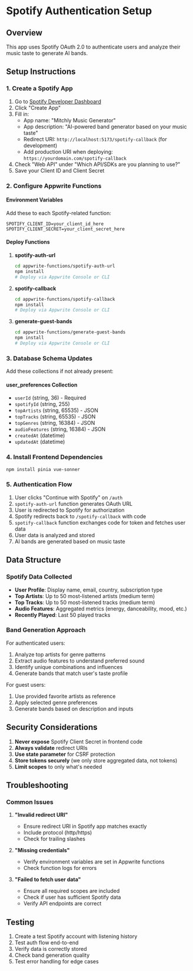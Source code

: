 # Spotify Authentication Setup

## Overview

This app uses Spotify OAuth 2.0 to authenticate users and analyze their music taste to generate AI bands.

## Setup Instructions

### 1. Create a Spotify App

1. Go to [Spotify Developer Dashboard](https://developer.spotify.com/dashboard)
2. Click "Create App"
3. Fill in:
   - App name: "Mitchly Music Generator"
   - App description: "AI-powered band generator based on your music taste"
   - Redirect URI: `http://localhost:5173/spotify-callback` (for development)
   - Add production URI when deploying: `https://yourdomain.com/spotify-callback`
4. Check "Web API" under "Which API/SDKs are you planning to use?"
5. Save your Client ID and Client Secret

### 2. Configure Appwrite Functions

#### Environment Variables

Add these to each Spotify-related function:

```
SPOTIFY_CLIENT_ID=your_client_id_here
SPOTIFY_CLIENT_SECRET=your_client_secret_here
```

#### Deploy Functions

1. **spotify-auth-url**
   ```bash
   cd appwrite-functions/spotify-auth-url
   npm install
   # Deploy via Appwrite Console or CLI
   ```

2. **spotify-callback**
   ```bash
   cd appwrite-functions/spotify-callback
   npm install
   # Deploy via Appwrite Console or CLI
   ```

3. **generate-guest-bands**
   ```bash
   cd appwrite-functions/generate-guest-bands
   npm install
   # Deploy via Appwrite Console or CLI
   ```

### 3. Database Schema Updates

Add these collections if not already present:

#### user_preferences Collection
- `userId` (string, 36) - Required
- `spotifyId` (string, 255)
- `topArtists` (string, 65535) - JSON
- `topTracks` (string, 65535) - JSON
- `topGenres` (string, 16384) - JSON
- `audioFeatures` (string, 16384) - JSON
- `createdAt` (datetime)
- `updatedAt` (datetime)

### 4. Install Frontend Dependencies

```bash
npm install pinia vue-sonner
```

### 5. Authentication Flow

1. User clicks "Continue with Spotify" on `/auth`
2. `spotify-auth-url` function generates OAuth URL
3. User is redirected to Spotify for authorization
4. Spotify redirects back to `/spotify-callback` with code
5. `spotify-callback` function exchanges code for token and fetches user data
6. User data is analyzed and stored
7. AI bands are generated based on music taste

## Data Structure

### Spotify Data Collected
- **User Profile**: Display name, email, country, subscription type
- **Top Artists**: Up to 50 most-listened artists (medium term)
- **Top Tracks**: Up to 50 most-listened tracks (medium term)
- **Audio Features**: Aggregated metrics (energy, danceability, mood, etc.)
- **Recently Played**: Last 50 played tracks

### Band Generation Approach

For authenticated users:
1. Analyze top artists for genre patterns
2. Extract audio features to understand preferred sound
3. Identify unique combinations and influences
4. Generate bands that match user's taste profile

For guest users:
1. Use provided favorite artists as reference
2. Apply selected genre preferences
3. Generate bands based on description and inputs

## Security Considerations

1. **Never expose** Spotify Client Secret in frontend code
2. **Always validate** redirect URIs
3. **Use state parameter** for CSRF protection
4. **Store tokens securely** (we only store aggregated data, not tokens)
5. **Limit scopes** to only what's needed

## Troubleshooting

### Common Issues

1. **"Invalid redirect URI"**
   - Ensure redirect URI in Spotify app matches exactly
   - Include protocol (http/https)
   - Check for trailing slashes

2. **"Missing credentials"**
   - Verify environment variables are set in Appwrite functions
   - Check function logs for errors

3. **"Failed to fetch user data"**
   - Ensure all required scopes are included
   - Check if user has sufficient Spotify data
   - Verify API endpoints are correct

## Testing

1. Create a test Spotify account with listening history
2. Test auth flow end-to-end
3. Verify data is correctly stored
4. Check band generation quality
5. Test error handling for edge cases
